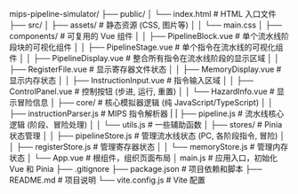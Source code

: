 mips-pipeline-simulator/
├── public/
│ └── index.html # HTML 入口文件
├── src/
│ ├── assets/ # 静态资源 (CSS, 图片等)
│ │ └── main.css
│ ├── components/ # 可复用的 Vue 组件
│ │ ├── PipelineBlock.vue # 单个流水线阶段块的可视化组件
│ │ ├── PipelineStage.vue # 单个指令在流水线的可视化组件
│ │ ├── PipelineDisplay.vue # 整合所有指令在流水线阶段的显示区域
│ │ ├── RegisterFile.vue # 显示寄存器文件状态
│ │ ├── MemoryDisplay.vue # 显示内存状态
│ │ ├── InstructionInput.vue # 指令输入区域
│ │ ├── ControlPanel.vue # 控制按钮 (步进, 运行, 重置)
│ │ └── HazardInfo.vue # 显示冒险信息
│ ├── core/ # 核心模拟器逻辑 (纯 JavaScript/TypeScript)
│ │ ├── instructionParser.js # MIPS 指令解析器
| | ├── pipeline.js # 流水线核心逻辑 (阶段、冒险处理)
│ │ └── utils.js # 一些辅助函数
│ ├── stores/ # Pinia 状态管理
│ │ ├── pipelineStore.js # 管理流水线状态 (PC, 各阶段指令, 冒险)
│ │ ├── registerStore.js # 管理寄存器状态
│ │ └── memoryStore.js # 管理内存状态
│ └── App.vue # 根组件，组织页面布局
│ main.js # 应用入口，初始化 Vue 和 Pinia
├── .gitignore
├── package.json # 项目依赖和脚本
├── README.md # 项目说明
└── vite.config.js # Vite 配置
